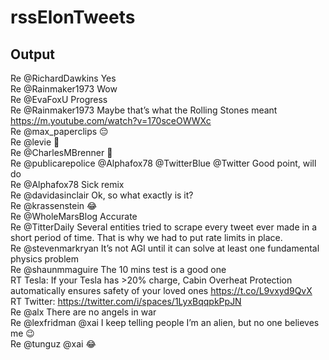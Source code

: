 # rssElonTweets

## Output
Re @RichardDawkins Yes<br/>
Re @Rainmaker1973 Wow<br/>
Re @EvaFoxU Progress<br/>
Re @Rainmaker1973 Maybe that’s what the Rolling Stones meant https://m.youtube.com/watch?v=170sceOWWXc<br/>
Re @max_paperclips 😔<br/>
Re @levie 💯<br/>
Re @CharlesMBrenner 🤔<br/>
Re @publicarepolice @Alphafox78 @TwitterBlue @Twitter Good point, will do<br/>
Re @Alphafox78 Sick remix<br/>
Re @davidasinclair Ok, so what exactly is it?<br/>
Re @krassenstein 😂<br/>
Re @WholeMarsBlog Accurate<br/>
Re @TitterDaily Several entities tried to scrape every tweet ever made in a short period of time. That is why we had to put rate limits in place.<br/>
Re @stevenmarkryan It’s not AGI until it can solve at least one fundamental physics problem<br/>
Re @shaunmmaguire The 10 mins test is a good one<br/>
RT Tesla: If your Tesla has >20% charge, Cabin Overheat Protection automatically ensures safety of your loved ones https://t.co/L9vxyd9QvX<br/>
RT Twitter: https://twitter.com/i/spaces/1LyxBqqpkPpJN<br/>
Re @alx There are no angels in war<br/>
Re @lexfridman @xai I keep telling people I’m an alien, but no one believes me 😉<br/>
Re @tunguz @xai 😂<br/>
